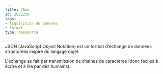 ```yaml
---
title: JSon
id: 2022258
tags:
- Acquisition de données
- Format
type: ressource
---
```


JSON (JavaScript Object Notation) est un format d'échange de données structurées inspiré du langage objet.

L'échange se fait par transmission de chaînes de caractères (donc faciles à écrire et à lire par des humains).

